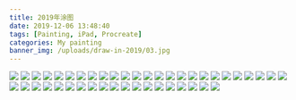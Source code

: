 ```yaml
---
title: 2019年涂图
date: 2019-12-06 13:48:40
tags: [Painting, iPad, Procreate]
categories: My painting
banner_img: /uploads/draw-in-2019/03.jpg
---
```


![](/uploads/draw-in-2019/01.jpg)
![](/uploads/draw-in-2019/02.jpg)
![](/uploads/draw-in-2019/03.jpg)
![](/uploads/draw-in-2019/04.jpg)
![](/uploads/draw-in-2019/05.jpg)
![](/uploads/draw-in-2019/06.jpg)
![](/uploads/draw-in-2019/07.jpg)
![](/uploads/draw-in-2019/08.jpg)
![](/uploads/draw-in-2019/09.jpg)
![](/uploads/draw-in-2019/10.jpg)
![](/uploads/draw-in-2019/11.jpg)
![](/uploads/draw-in-2019/12.jpg)
![](/uploads/draw-in-2019/13.jpg)
![](/uploads/draw-in-2019/14.jpg)
![](/uploads/draw-in-2019/15.jpg)
![](/uploads/draw-in-2019/16.jpg)
![](/uploads/draw-in-2019/18.jpg)
![](/uploads/draw-in-2019/19.jpg)
![](/uploads/draw-in-2019/20.jpg)
![](/uploads/draw-in-2019/21.jpg)
![](/uploads/draw-in-2019/22.jpg)
![](/uploads/draw-in-2019/23.jpg)
![](/uploads/draw-in-2019/24.jpg)
![](/uploads/draw-in-2019/25.jpg)
![](/uploads/draw-in-2019/26.jpg)
![](/uploads/draw-in-2019/27.jpg)
![](/uploads/draw-in-2019/28.jpg)
![](/uploads/draw-in-2019/29.jpg)
![](/uploads/draw-in-2019/30.jpg)
![](/uploads/draw-in-2019/31.jpg)
![](/uploads/draw-in-2019/32.jpg)
![](/uploads/draw-in-2019/33.jpg)
![](/uploads/draw-in-2019/34.jpg)
![](/uploads/draw-in-2019/35.jpg)
![](/uploads/draw-in-2019/36.jpg)
![](/uploads/draw-in-2019/37.jpg)
![](/uploads/draw-in-2019/38.jpg)
![](/uploads/draw-in-2019/39.jpg)
![](/uploads/draw-in-2019/40.jpg)
![](/uploads/draw-in-2019/41.jpg)
![](/uploads/draw-in-2019/42.jpg)
![](/uploads/draw-in-2019/43.jpg)
![](/uploads/draw-in-2019/44.jpg)
![](/uploads/draw-in-2019/45.jpg)




